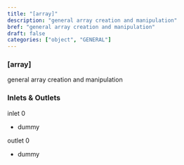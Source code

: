 ```yaml
---
title: "[array]"
description: "general array creation and manipulation"
bref: "general array creation and manipulation"
draft: false
categories: ["object", "GENERAL"]
---
```


### [array]

general array creation and manipulation

### Inlets & Outlets

inlet 0

 - dummy

outlet 0

 - dummy
 
